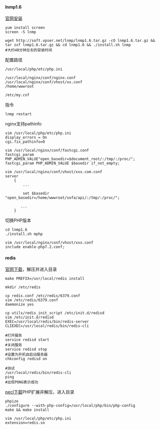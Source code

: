 #### **lnmp1.6**
[官网安装](https://lnmp.org/install.html)
```
yum install screen
screen -S lnmp

wget http://soft.vpser.net/lnmp/lnmp1.6.tar.gz -cO lnmp1.6.tar.gz && tar zxf lnmp1.6.tar.gz && cd lnmp1.6 && ./install.sh lnmp
#大约40分钟左右的安装时间
```
配置路径
```
/usr/local/php/etc/php.ini

/usr/local/nginx/conf/nginx.conf
/usr/local/nginx/conf/vhost/xx.conf
/home/wwwroot

/etc/my.cnf
```
指令
```
lnmp restart
```
nginx支持pathinfo
```
vim /usr/local/php/etc/php.ini
display_errors = On
cgi.fix_pathinfo=0

vim /usr/local/nginx/conf/fastcgi.conf
fastcgi_param PHP_ADMIN_VALUE"open_basedir=$document_root/:/tmp/:/proc/";
fastcgi_param PHP_ADMIN_VALUE $basedir if_not_empty;

vim /usr/local/nginx/conf/vhost/xxx.com.conf
server
    {
        ...

        set $basedir "open_basedir=/home/wwwroot/sofa/api/:/tmp/:/proc/";

       ...
    }

```
切换PHP版本
```
cd lnmp1.6
./install.sh mphp

vim /usr/local/nginx/conf/vhost/xxx.conf
include enable-php7.2.conf;
```
#### **redis**
[官网下载](https://redis.io/download)，解压并进入目录
```
make PREFIX=/usr/local/redis install

mkdir /etc/redis

cp redis.conf /etc/redis/6379.conf
vim /etc/redis/6379.conf
daemonize yes

cp utils/redis_init_script /etc/init.d/redisd
vim /etc/init.d/redisd
EXEC=/usr/local/redis/bin/redis-server
CLIEXEC=/usr/local/redis/bin/redis-cli

#打开服务
service redisd start
#关闭服务
service redisd stop
#设置为开机自启动服务器
chkconfig redisd on

#测试
/usr/local/redis/bin/redis-cli
ping
#出现PONG表示成功
```
[pecl下载](https://pecl.php.net/package/redis)PHP扩展并解压，进入目录
```
phpize
./configure --with-php-config=/usr/local/php/bin/php-config
make && make install

vim /usr/local/php/etc/php.ini
extension=redis.so
```